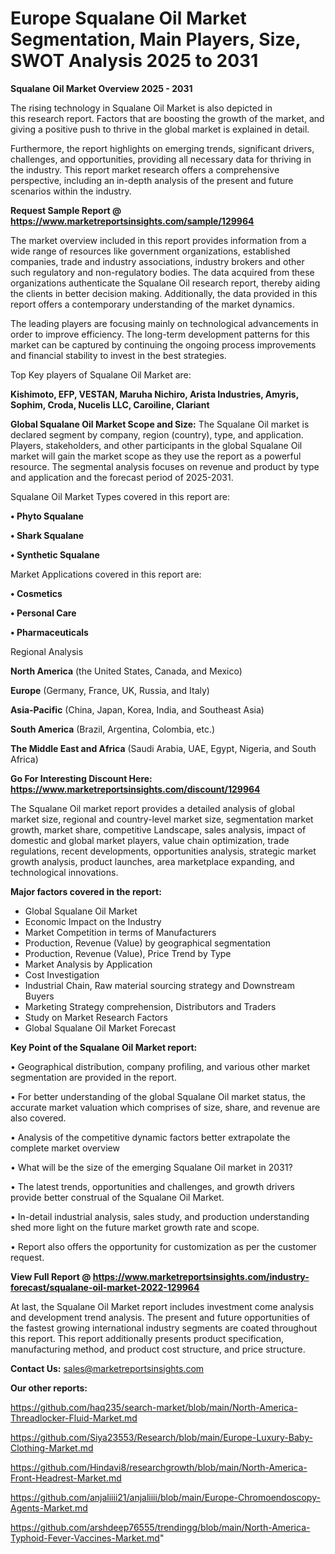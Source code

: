 # Europe Squalane Oil Market Segmentation, Main Players, Size, SWOT Analysis 2025 to 2031

<Strong> Squalane Oil Market Overview 2025 - 2031</strong>

The rising technology in Squalane Oil Market is also depicted in this research report. Factors that are boosting the growth of the market, and giving a positive push to thrive in the global market is explained in detail.

Furthermore, the report highlights on emerging trends, significant drivers, challenges, and opportunities, providing all necessary data for thriving in the industry. This report market research offers a comprehensive perspective, including an in-depth analysis of the present and future scenarios within the industry.

<strong>Request Sample Report @ <a href=https://www.marketreportsinsights.com/sample/129964>https://www.marketreportsinsights.com/sample/129964</a></strong>

The market overview included in this report provides information from a wide range of resources like government organizations, established companies, trade and industry associations, industry brokers and other such regulatory and non-regulatory bodies. The data acquired from these organizations authenticate the Squalane Oil research report, thereby aiding the clients in better decision making. Additionally, the data provided in this report offers a contemporary understanding of the market dynamics.

The leading players are focusing mainly on technological advancements in order to improve efficiency. The long-term development patterns for this market can be captured by continuing the ongoing process improvements and financial stability to invest in the best strategies.

Top Key players of Squalane Oil Market are:

<strong>Kishimoto, EFP, VESTAN, Maruha Nichiro, Arista Industries, Amyris, Sophim, Croda, Nucelis LLC, Caroiline, Clariant</strong>

<strong><b>Global Squalane Oil Market Scope and Size:</b></strong>
The Squalane Oil market is declared segment by company, region (country), type, and application. Players, stakeholders, and other participants in the global Squalane Oil market will gain the market scope as they use the report as a powerful resource. The segmental analysis focuses on revenue and product by type and application and the forecast period of 2025-2031.

Squalane Oil Market Types covered in this report are:

<strong>• Phyto Squalane

• Shark Squalane

• Synthetic Squalane</strong>

Market Applications covered in this report are:

<strong>• Cosmetics

• Personal Care

• Pharmaceuticals</strong> 

Regional Analysis

<strong>North America</strong> (the United States, Canada, and Mexico)

<strong>Europe</strong> (Germany, France, UK, Russia, and Italy)

<strong>Asia-Pacific</strong> (China, Japan, Korea, India, and Southeast Asia)

<strong>South America</strong> (Brazil, Argentina, Colombia, etc.)

<strong>The Middle East and Africa</strong> (Saudi Arabia, UAE, Egypt, Nigeria, and South Africa)

<strong>Go For Interesting Discount Here: <a href=https://www.marketreportsinsights.com/discount/129964>https://www.marketreportsinsights.com/discount/129964</a></strong>

The Squalane Oil market report provides a detailed analysis of global market size, regional and country-level market size, segmentation market growth, market share, competitive Landscape, sales analysis, impact of domestic and global market players, value chain optimization, trade regulations, recent developments, opportunities analysis, strategic market growth analysis, product launches, area marketplace expanding, and technological innovations.

<strong><b>Major factors covered in the report:</b></strong>
<ul>
  <li>Global Squalane Oil Market </li>
  <li>Economic Impact on the Industry</li>
  <li>Market Competition in terms of Manufacturers</li>
  <li>Production, Revenue (Value) by geographical segmentation</li>
  <li>Production, Revenue (Value), Price Trend by Type</li>
  <li>Market Analysis by Application</li>
  <li>Cost Investigation</li>
  <li>Industrial Chain, Raw material sourcing strategy and Downstream Buyers</li>
  <li>Marketing Strategy comprehension, Distributors and Traders</li>
  <li>Study on Market Research Factors</li>
  <li>Global Squalane Oil Market Forecast</li>
</ul>

<strong><b>Key Point of the Squalane Oil Market report:</b></strong>

• Geographical distribution, company profiling, and various other market segmentation are provided in the report.

• For better understanding of the global Squalane Oil market status, the accurate market valuation which comprises of size, share, and revenue are also covered.

• Analysis of the competitive dynamic factors better extrapolate the complete market overview

• What will be the size of the emerging Squalane Oil market in 2031?

• The latest trends, opportunities and challenges, and growth drivers provide better construal of the Squalane Oil Market.

• In-detail industrial analysis, sales study, and production understanding shed more light on the future market growth rate and scope.

• Report also offers the opportunity for customization as per the customer request.

<strong><b>View Full Report @ <a href=https://www.marketreportsinsights.com/industry-forecast/squalane-oil-market-2022-129964>https://www.marketreportsinsights.com/industry-forecast/squalane-oil-market-2022-129964</a></b></strong>


At last, the Squalane Oil Market report includes investment come analysis and development trend analysis. The present and future opportunities of the fastest growing international industry segments are coated throughout this report. This report additionally presents product specification, manufacturing method, and product cost structure, and price structure.

<strong>Contact Us:</strong>
sales@marketreportsinsights.com

<strong>Our other reports:</strong>

<a href=https://github.com/haq235/search-market/blob/main/North-America-Threadlocker-Fluid-Market.md>https://github.com/haq235/search-market/blob/main/North-America-Threadlocker-Fluid-Market.md</a>

<a href=https://github.com/Siya23553/Research/blob/main/Europe-Luxury-Baby-Clothing-Market.md>https://github.com/Siya23553/Research/blob/main/Europe-Luxury-Baby-Clothing-Market.md</a>

<a href=https://github.com/Hindavi8/researchgrowth/blob/main/North-America-Front-Headrest-Market.md>https://github.com/Hindavi8/researchgrowth/blob/main/North-America-Front-Headrest-Market.md</a>

<a href=https://github.com/anjaliiii21/anjaliiii/blob/main/Europe-Chromoendoscopy-Agents-Market.md>https://github.com/anjaliiii21/anjaliiii/blob/main/Europe-Chromoendoscopy-Agents-Market.md</a>

<a href=https://github.com/arshdeep76555/trendingg/blob/main/North-America-Typhoid-Fever-Vaccines-Market.md>https://github.com/arshdeep76555/trendingg/blob/main/North-America-Typhoid-Fever-Vaccines-Market.md</a>"
